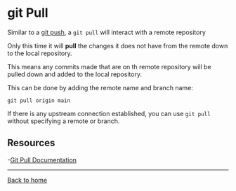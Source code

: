 # git Pull 

Similar to a [git push](./PUSH.md), a `git pull` will interact with a remote repository 

Only this time it will **pull** the changes it does not have from the remote down to the local repository. 

This means any commits made that are on th remote repository will be pulled down and added to the local repository. 

This can be done by adding the remote name and branch name: 

```
git pull origin main 
```

If there is any upstream connection established, you can use `git pull` without specifying a remote or branch. 

## Resources 

-[Git Pull Documentation](https://git-scm.com/docs/git-pull)

---

[Back to home](../README.md)